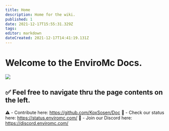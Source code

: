 ```yaml
---
title: Home
description: Home for the wiki.
published: 1
date: 2021-12-17T15:55:31.329Z
tags: 
editor: markdown
dateCreated: 2021-12-17T14:41:19.131Z
---
```


# Welcome to the EnviroMc Docs.

![](https://enviromc.host/img/HetrixLogo.png)


## :white_check_mark: Feel  free to navigate thru the page contents on the left.

:warning: - Contribute here: https://github.com/KoxSosen/Doc
:station: - Check our status here: https://status.enviromc.com/
:wave: - Join our Discord here: https://discord.enviromc.com/


